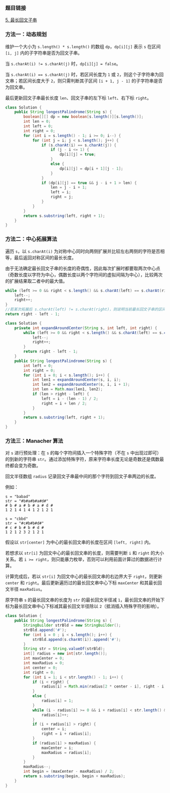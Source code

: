 ### 题目链接
[5. 最长回文子串](https://leetcode.cn/problems/longest-palindromic-substring)

### 方法一：动态规划
维护一个大小为 `s.length() * s.length()` 的数组 `dp`，`dp[i][j]` 表示 `s` 在区间 `[i, j]` 内的子字符串是否为回文子串。

当 `s.charAt(i) != s.charAt(j)` 时，`dp[i][j] = false`。

当 `s.charAt(i) == s.charAt(j)` 时，若区间长度为 `1` 或 `2`，则这个子字符串为回文串；若区间长度大于 `2`，则只需判断其子区间 `[i + 1, j - 1]` 的子字符串是否为回文串。

最后更新回文子串最长长度 `len`、回文子串的左下标 `left`、右下标 `right`。

```Java
class Solution {
    public String longestPalindrome(String s) {
        boolean[][] dp = new boolean[s.length()][s.length()];
        int len = 0;
        int left = 0;
        int right = 0;
        for (int i = s.length() - 1; i >= 0; i--) {
            for (int j = i; j < s.length(); j++) {
                if (s.charAt(i) == s.charAt(j)) {
                    if (j - i <= 1) {
                        dp[i][j] = true;
                    }
                    else {
                        dp[i][j] = dp[i + 1][j - 1];
                    }
                }
                if (dp[i][j] == true && j - i + 1 > len) {
                    len = j - i + 1;
                    left = i;
                    right = j;
                }
            }
        }
        return s.substring(left, right + 1);
    }
}
```

### 方法二：中心拓展算法
遍历 `s`，以 `s.charAt(i)` 为对称中心同时向两侧扩展并比较左右两侧的字符是否相等，最后返回对称区间的最长长度。

由于无法确定最长回文子串的长度的奇偶性，因此每次扩展时都要取两次中心点（奇数长度以字符为中心，偶数长度以两个字符间的虚拟间隔为中心），比较两次的扩展结果取二者中的最大值。

```Java
while (left >= 0 && right < s.length() && s.charAt(left) == s.charAt(right)) {
    left--;
    right++;
}
//若某次拓展后 s.charAt(left) != s.charAt(right)，则说明当前最长回文子串的区间为 [left + 1, right - 1]，长度为 right - 1 - (left + 1) + 1 == right - left - 1
return right - left - 1;
```

```Java
class Solution {
    private int expandAroundCenter(String s, int left, int right) {
        while (left >= 0 && right < s.length() && s.charAt(left) == s.charAt(right)) {
            left--;
            right++;
        }
        return right - left - 1;
    }
    public String longestPalindrome(String s) {
        int left = 0;
        int right = 0;
        for (int i = 0; i < s.length(); i++) {
            int len1 = expandAroundCenter(s, i, i);
            int len2 = expandAroundCenter(s, i, i + 1);
            int len = Math.max(len1, len2);
            if (len > right - left) {
                left = i - (len - 1) / 2;
                right = i + len / 2;
            }
        }
        return s.substring(left, right + 1);
    }
}
```

### 方法三：Manacher 算法
对 `s` 进行预处理：在 `s` 的每个字符间插入一个特殊字符（不在 `s` 中出现过即可）的到新的字符串 `str`。通过添加特殊字符，原来字符串长度无论是奇数还是偶数最终都会变为奇数。

回文半径数组 `radius` 记录回文子串最中间的那个字符到回文子串两边的长度。

例如：

```
s = "babad"
str = "#b#a#b#a#d#"
# b # a # b # a # d #
1 2 1 4 1 4 1 2 1 2 1
```

```
s = "cbbd"
str = "#c#b#b#d#"
# c # b # b # d #
1 2 1 2 3 2 1 2 1
```

假设以 `str[center]` 为中心的最长回文串的长度在区间 `[left, right]` 内。

若想求以 `str[i]` 为回文中心的最长回文串的长度，则需要判断 `i` 和 `right` 的大小关系。若 `i >= right`，则只能暴力枚举，否则可以利用前面计算过的数据进行计算。

计算完成后，若以 `str[i]` 为回文中心的最长回文串的右边界大于 `right`，则更新 `center` 和 `right`。最后更新遍历过的最长回文串中心下标 `maxCenter` 和其最长回文半径 `maxRadius`。

原字符串 `s` 的最长回文串的长度为 `str` 的最长回文半径减 `1`，最长回文串的开始下标为最长回文串中心下标减其最长回文半径除以 `2`（抵消插入特殊字符的影响）。

```Java
class Solution {
    public String longestPalindrome(String s) {
        StringBuilder strBld = new StringBuilder();
        strBld.append('#');
        for (int i = 0 ; i < s.length(); i++) {
            strBld.append(s.charAt(i)).append('#');
        }
        String str = String.valueOf(strBld);
        int[] radius = new int[str.length()];
        int maxCenter = 0;
        int maxRadius = 0;
        int center = 0;
        int right = 0;
        for (int i = 1; i < str.length() - 1; i++) {
            if (i < right) {
                radius[i] = Math.min(radius[2 * center - i], right - i);
            }
            else {
                radius[i] = 1;
            }
            while (i - radius[i] >= 0 && i + radius[i] < str.length() && str.charAt(i - radius[i]) == str.charAt(i + radius[i])) {
                radius[i]++;
            }
            if (i + radius[i] > right) {
                center = i;
                right = i + radius[i];
            }
            if (radius[i] > maxRadius) {
                maxCenter = i;
                maxRadius = radius[i];
            }
        }
        maxRadius--;
        int begin = (maxCenter - maxRadius) / 2;
        return s.substring(begin, begin + maxRadius);
    }
}
```